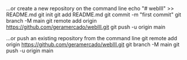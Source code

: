 …or create a new repository on the command line
echo "# webIII" >> README.md
git init
git add README.md
git commit -m "first commit"
git branch -M main
git remote add origin https://github.com/geramercado/webIII.git
git push -u origin main


…or push an existing repository from the command line
git remote add origin https://github.com/geramercado/webIII.git
git branch -M main
git push -u origin main
